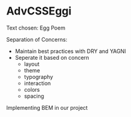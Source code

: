 # AdvCSSEggi
Text chosen: Egg Poem

Separation of Concerns: 
- Maintain best practices with DRY and YAGNI
- Seperate it based on concern
  - layout
  - theme
  - typography
  - interaction
  - colors
  - spacing


Implementing BEM in our project
